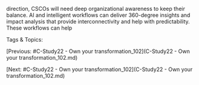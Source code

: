 direction, CSCOs will need deep organizational 
awareness to keep their balance. AI and intelligent 
workflows can deliver 360-degree insights and 
impact analysis that provide interconnectivity and 
help with predictability. These workflows can help 

   Tags & Topics:
   

[Previous: #C-Study22 - Own your transformation_102](C-Study22 - Own your transformation_102.md)

[Next: #C-Study22 - Own your transformation_102](C-Study22 - Own your transformation_102.md)